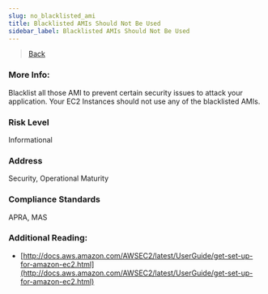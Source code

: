 ```yaml
---
slug: no_blacklisted_ami
title: Blacklisted AMIs Should Not Be Used
sidebar_label: Blacklisted AMIs Should Not Be Used
---
```

> [Back](../../ec2monitoring)

### More Info:
Blacklist all those AMI to prevent certain security issues to attack your application. Your EC2 Instances should not use any of the blacklisted AMIs.

### Risk Level
Informational

### Address
Security, Operational Maturity

### Compliance Standards
APRA, MAS

### Additional Reading:
- [http://docs.aws.amazon.com/AWSEC2/latest/UserGuide/get-set-up-for-amazon-ec2.html](http://docs.aws.amazon.com/AWSEC2/latest/UserGuide/get-set-up-for-amazon-ec2.html) 
